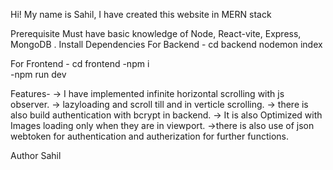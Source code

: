 
Hi! My name is Sahil, I have created this website in MERN stack

Prerequisite
Must have basic knowledge of Node, React-vite, Express, MongoDB . 
Install Dependencies
For Backend - cd backend
nodemon index

For Frontend - cd frontend 
-npm i  
-npm run dev

Features-
-> I have implemented infinite horizontal scrolling with js observer.
-> lazyloading and scroll till and in verticle scrolling.
-> there is also build authentication with bcrypt in backend.
-> It is also Optimized with Images loading only when they are in viewport.
->there is also use of json webtoken for authentication and autherization for further functions.

Author
Sahil
